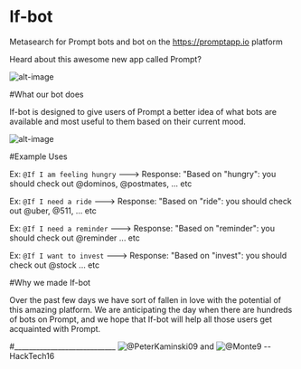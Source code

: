 # If-bot

Metasearch for Prompt bots and bot on the https://promptapp.io platform

Heard about this awesome new app called Prompt? 

![alt-image](https://cloud.githubusercontent.com/assets/5935411/13377108/d54d2cce-dd81-11e5-9d9e-4bfd250e5a2d.JPEG)

#What our bot does

If-bot is designed to give users of Prompt a better idea of what bots are available and most useful to them based on their current mood. 

![alt-image](https://cloud.githubusercontent.com/assets/5935411/13378557/0e09d566-ddbf-11e5-9e7f-deae03678d95.jpg)

#Example Uses

Ex: ```@If I am feeling hungry```
---> Response: "Based on "hungry": you should check out @dominos, @postmates, ... etc

Ex: ```@If I need a ride```
---> Response: "Based on "ride": you should check out @uber, @511, ... etc

Ex: ```@If I need a reminder```
---> Response: "Based on "reminder": you should check out @reminder ... etc

Ex: ```@If I want to invest```
---> Response: "Based on "invest": you should check out @stock ... etc

#Why we made If-bot

Over the past few days we have sort of fallen in love with the potential of this amazing platform. We are anticipating the day when there are hundreds of bots on Prompt, and we hope that If-bot will help all those users get acquainted with Prompt. 

#____________________________
![@PeterKaminski09](http://github.com/peterkaminski09) and ![@Monte9](http://github.com/monte9) -- HackTech16
